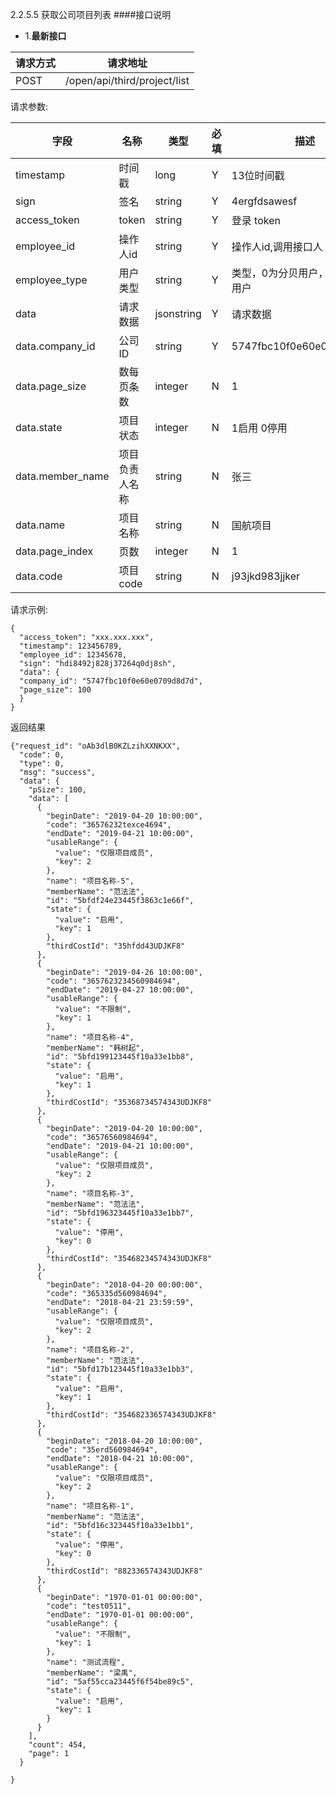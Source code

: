 2.2.5.5 获取公司项目列表
####接口说明
- 1.**最新接口**

请求方式|请求地址
----|---
POST|/open/api/third/project/list


请求参数:

字段|名称|类型|必填|描述
-----|-----|----|----|----
timestamp|时间戳 |long |Y|13位时间戳
sign|签名 |string |Y|4ergfdsawesf
access\_token|token | string |Y|登录 token
employee\_id| 操作人id|string |Y|操作人id,调用接口人 id
employee\_type| 用户类型|string|Y|类型，0为分贝用户，1为第三方用户
data |请求数据| jsonstring |Y|请求数据
data.company_id|公司ID|string|Y|5747fbc10f0e60e0709d8d7d
data.page_size|数每页条数|integer |N|1
data.state|项目状态| integer |N| 1启用 0停用
data.member_name|项目负责人名称| string |N| 张三
data.name|项目名称| string |N| 国航项目
data.page_index|页数| integer |N| 1
data.code|项目code| string |N| j93jkd983jjker



 请求示例:
 
 ```
{
  "access_token": "xxx.xxx.xxx",
  "timestamp": 123456789,
  "employee_id": 12345678,
  "sign": "hdi8492j828j37264q0dj8sh",
  "data": {
  "company_id": "5747fbc10f0e60e0709d8d7d",
  "page_size": 100
  }
}
```

返回结果

```
{"request_id": "oAb3dlB0KZLzihXXNKXX",
  "code": 0,
  "type": 0,
  "msg": "success",
  "data": {
    "pSize": 100,
    "data": [
      {
        "beginDate": "2019-04-20 10:00:00",
        "code": "36576232texce4694",
        "endDate": "2019-04-21 10:00:00",
        "usableRange": {
          "value": "仅限项目成员",
          "key": 2
        },
        "name": "项目名称-5",
        "memberName": "范法法",
        "id": "5bfdf24e23445f3863c1e66f",
        "state": {
          "value": "启用",
          "key": 1
        },
        "thirdCostId": "35hfdd43UDJKF8"
      },
      {
        "beginDate": "2019-04-26 10:00:00",
        "code": "3657623234560984694",
        "endDate": "2019-04-27 10:00:00",
        "usableRange": {
          "value": "不限制",
          "key": 1
        },
        "name": "项目名称-4",
        "memberName": "韩树起",
        "id": "5bfd199123445f10a33e1bb8",
        "state": {
          "value": "启用",
          "key": 1
        },
        "thirdCostId": "35368734574343UDJKF8"
      },
      {
        "beginDate": "2019-04-20 10:00:00",
        "code": "36576560984694",
        "endDate": "2019-04-21 10:00:00",
        "usableRange": {
          "value": "仅限项目成员",
          "key": 2
        },
        "name": "项目名称-3",
        "memberName": "范法法",
        "id": "5bfd196323445f10a33e1bb7",
        "state": {
          "value": "停用",
          "key": 0
        },
        "thirdCostId": "35468234574343UDJKF8"
      },
      {
        "beginDate": "2018-04-20 00:00:00",
        "code": "365335d560984694",
        "endDate": "2018-04-21 23:59:59",
        "usableRange": {
          "value": "仅限项目成员",
          "key": 2
        },
        "name": "项目名称-2",
        "memberName": "范法法",
        "id": "5bfd17b123445f10a33e1bb3",
        "state": {
          "value": "启用",
          "key": 1
        },
        "thirdCostId": "354682336574343UDJKF8"
      },
      {
        "beginDate": "2018-04-20 10:00:00",
        "code": "35erd560984694",
        "endDate": "2018-04-21 10:00:00",
        "usableRange": {
          "value": "仅限项目成员",
          "key": 2
        },
        "name": "项目名称-1",
        "memberName": "范法法",
        "id": "5bfd16c323445f10a33e1bb1",
        "state": {
          "value": "停用",
          "key": 0
        },
        "thirdCostId": "882336574343UDJKF8"
      },
      {
        "beginDate": "1970-01-01 00:00:00",
        "code": "test0511",
        "endDate": "1970-01-01 00:00:00",
        "usableRange": {
          "value": "不限制",
          "key": 1
        },
        "name": "测试流程",
        "memberName": "梁禹",
        "id": "5af55cca23445f6f54be89c5",
        "state": {
          "value": "启用",
          "key": 1
        }
      }
    ],
    "count": 454,
    "page": 1
  }
  
}
```
